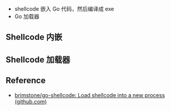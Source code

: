 - shellcode 嵌入 Go 代码，然后编译成 exe
- Go 加载器

## Shellcode 内嵌

## Shellcode 加载器

## Reference

- [brimstone/go-shellcode: Load shellcode into a new process (github.com)](https://github.com/brimstone/go-shellcode)
